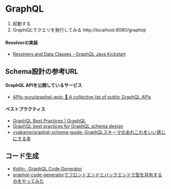 # GraphQL

1. 起動する
1. GraphiQLでクエリを発行してみる http://localhost:8080/graphiql

#### Resolverの実装
* [Resolvers and Data Classes - GraphQL Java Kickstart](https://www.graphql-java-kickstart.com/tools/schema-definition/#resolvers-and-data-classes)

## Schema設計の参考URL

#### GraphQL APIを公開しているサービス
* [APIs-guru/graphql-apis: 📜 A collective list of public GraphQL APIs](https://github.com/APIs-guru/graphql-apis)

#### ベストプラクティス
* [GraphQL Best Practices | GraphQL](https://graphql.org/learn/best-practices/)
* [GraphQL best practices for GraphQL schema design](https://atheros.ai/blog/graphql-best-practices-for-graphql-schema-design)
* [vvakame/graphql-schema-guide: GraphQLスキーマのあれこれをいい感じにする本](https://github.com/vvakame/graphql-schema-guide)

## コード生成
* [Kotlin · GraphQL Code Generator](https://graphql-code-generator.com/docs/plugins/kotlin)
* [graphql-code-generatorでフロントエンドとバックエンドで型を共有するのをやってみた](https://medium.com/@omu.omugin/graphql-code-generator%E3%81%A7%E3%83%95%E3%83%AD%E3%83%B3%E3%83%88%E3%82%A8%E3%83%B3%E3%83%89%E3%81%A8%E3%83%90%E3%83%83%E3%82%AF%E3%82%A8%E3%83%B3%E3%83%89%E3%81%A7%E5%9E%8B%E3%82%92%E5%85%B1%E6%9C%89%E3%81%99%E3%82%8B%E3%81%AE%E3%82%92%E3%82%84%E3%81%A3%E3%81%A6%E3%81%BF%E3%81%9F-775e953cc8)
